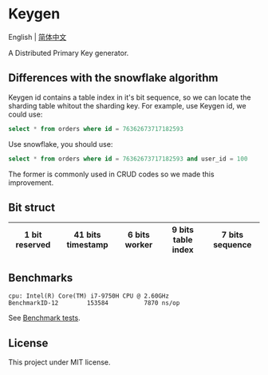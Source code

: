 # Keygen

English | [简体中文](./README.zh-CN.md)

A Distributed Primary Key generator.

## Differences with the snowflake algorithm

Keygen id contains a table index in it's bit sequence, so we can locate the sharding table whitout the sharding key.
For example, use Keygen id, we could use:

```sql
select * from orders where id = 76362673717182593
```

Use snowflake, you should use:

```sql
select * from orders where id = 76362673717182593 and user_id = 100
```

The former is commonly used in CRUD codes so we made this improvement.

## Bit struct

| 1 bit reserved | 41 bits timestamp | 6 bits worker | 9 bits table index | 7 bits sequence |
| -------------- | ----------------- | ------------- | ------------------ | --------------- |

## Benchmarks

```shell
cpu: Intel(R) Core(TM) i7-9750H CPU @ 2.60GHz
BenchmarkID-12    	  153584	      7870 ns/op
```

See [Benchmark tests](./id_test.go).

## License

This project under MIT license.
